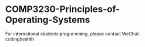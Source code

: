# COMP3230-Principles-of-Operating-Systems
For international students programming, please contact WeChat: codingbesthh
